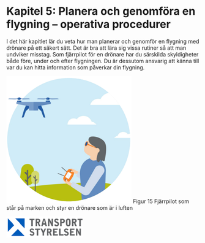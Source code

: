 # Kapitel 5: Planera och genomföra en flygning – operativa procedurer

I det här kapitlet lär du veta hur man planerar och genomför en flygning med drönare på ett säkert sätt. Det är bra att lära sig vissa rutiner så att man undviker misstag. Som fjärrpilot för en drönare har du särskilda skyldigheter både före, under och efter flygningen. Du är dessutom ansvarig att känna till var du kan hitta information som påverkar din flygning.

![Figur 15 Fjärrpilot som står på marken och styr en drönare som är i luften](./A1A3_SE-sv/Figur_015.png)
Figur 15 Fjärrpilot som står på marken och styr en drönare som är i luften

![Transport Styrelsen](./images/Logga.png)
